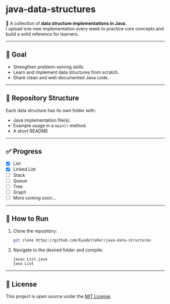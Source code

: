 # java-data-structures

📘 A collection of **data structure implementations in Java**.  
I upload one new implementation every week to practice core concepts and build a solid reference for learners.

---

## 📌 Goal
- Strengthen problem-solving skills.
- Learn and implement data structures from scratch.
- Share clean and well-documented Java code.

---

## 📂 Repository Structure
Each data structure has its own folder with:
- Java implementation file(s).
- Example usage in a `main()` method.
- A short README

---

## ✅ Progress
- [x] List
- [X] Linked List
- [ ] Stack
- [ ] Queue
- [ ] Tree
- [ ] Graph
- [ ] More coming soon...

---

## 🚀 How to Run
1. Clone the repository:
   ```bash
   git clone https://github.com/Eyadeltaher/java-data-structures
   ```

2. Navigate to the desired folder and compile:

   ```bash
   javac List.java
   java List
   ```

---

## 📖 License

This project is open source under the [MIT License](LICENSE).
